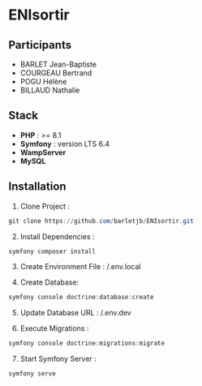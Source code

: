 # ENIsortir

## Participants

- BARLET Jean-Baptiste
- COURGEAU Bertrand
- POGU Hélène
- BILLAUD Nathalie

## Stack

- **PHP** : >= 8.1
- **Symfony** : version LTS 6.4
- **WampServer**
- **MySQL**

## Installation

1. Clone Project : 
```powershell
git clone https://github.com/barletjb/ENIsortir.git
```

2. Install Dependencies :  
```powershell
symfony composer install
```

3. Create Environment File : 
/.env.local

4. Create Database: 
```powershell
symfony console doctrine:database:create
```
5. Update Database URL :
/.env.dev

6. Execute Migrations : 
```powershell
symfony console doctrine:migrations:migrate
```

7. Start Symfony Server :  
```powershell
symfony serve
```










